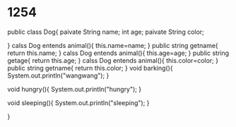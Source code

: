 # 1254
public class Dog{
  paivate String name;
   int age;
   paivate String color;




  }
  calss Dog entends animal(){
    this.name=name;
}
public string getname{
 return this.name;
}
  calss Dog entends animal(){
    this.age=age;
}
public string getage{
 return this.age;
}
  calss Dog entends animal(){
    this.color=color;
}
public string getname{
 return this.color;
}
  void barking(){
    System.out.println("wangwang");
  }
 
  void hungry(){
    System.out.println("hungry");
  }
 
  void sleeping(){
  System.out.println("sleeping");
  }
  
}
